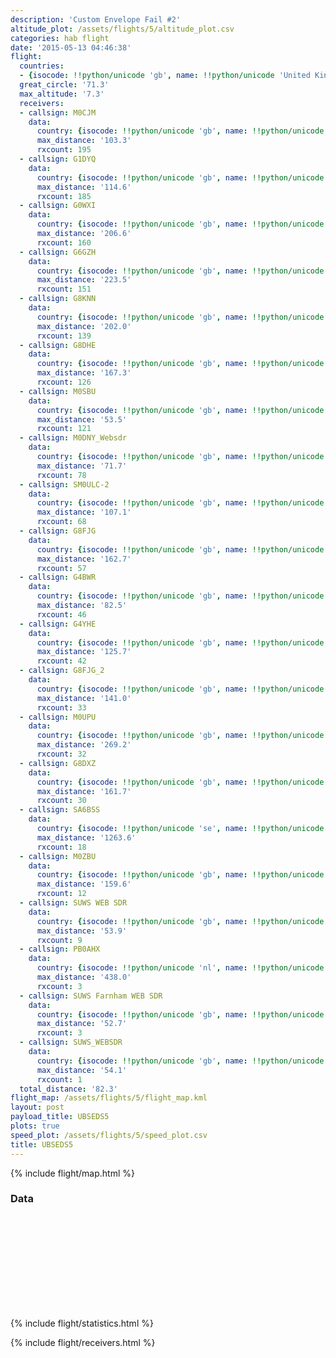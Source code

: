 ```yaml
---
description: 'Custom Envelope Fail #2'
altitude_plot: /assets/flights/5/altitude_plot.csv
categories: hab flight
date: '2015-05-13 04:46:38'
flight:
  countries:
  - {isocode: !!python/unicode 'gb', name: !!python/unicode 'United Kingdom'}
  great_circle: '71.3'
  max_altitude: '7.3'
  receivers:
  - callsign: M0CJM
    data:
      country: {isocode: !!python/unicode 'gb', name: !!python/unicode 'United Kingdom'}
      max_distance: '103.3'
      rxcount: 195
  - callsign: G1DYQ
    data:
      country: {isocode: !!python/unicode 'gb', name: !!python/unicode 'United Kingdom'}
      max_distance: '114.6'
      rxcount: 185
  - callsign: G0WXI
    data:
      country: {isocode: !!python/unicode 'gb', name: !!python/unicode 'United Kingdom'}
      max_distance: '206.6'
      rxcount: 160
  - callsign: G6GZH
    data:
      country: {isocode: !!python/unicode 'gb', name: !!python/unicode 'United Kingdom'}
      max_distance: '223.5'
      rxcount: 151
  - callsign: G8KNN
    data:
      country: {isocode: !!python/unicode 'gb', name: !!python/unicode 'United Kingdom'}
      max_distance: '202.0'
      rxcount: 139
  - callsign: G8DHE
    data:
      country: {isocode: !!python/unicode 'gb', name: !!python/unicode 'United Kingdom'}
      max_distance: '167.3'
      rxcount: 126
  - callsign: M0SBU
    data:
      country: {isocode: !!python/unicode 'gb', name: !!python/unicode 'United Kingdom'}
      max_distance: '53.5'
      rxcount: 121
  - callsign: M0DNY_Websdr
    data:
      country: {isocode: !!python/unicode 'gb', name: !!python/unicode 'United Kingdom'}
      max_distance: '71.7'
      rxcount: 78
  - callsign: SM0ULC-2
    data:
      country: {isocode: !!python/unicode 'gb', name: !!python/unicode 'United Kingdom'}
      max_distance: '107.1'
      rxcount: 68
  - callsign: G8FJG
    data:
      country: {isocode: !!python/unicode 'gb', name: !!python/unicode 'United Kingdom'}
      max_distance: '162.7'
      rxcount: 57
  - callsign: G4BWR
    data:
      country: {isocode: !!python/unicode 'gb', name: !!python/unicode 'United Kingdom'}
      max_distance: '82.5'
      rxcount: 46
  - callsign: G4YHE
    data:
      country: {isocode: !!python/unicode 'gb', name: !!python/unicode 'United Kingdom'}
      max_distance: '125.7'
      rxcount: 42
  - callsign: G8FJG_2
    data:
      country: {isocode: !!python/unicode 'gb', name: !!python/unicode 'United Kingdom'}
      max_distance: '141.0'
      rxcount: 33
  - callsign: M0UPU
    data:
      country: {isocode: !!python/unicode 'gb', name: !!python/unicode 'United Kingdom'}
      max_distance: '269.2'
      rxcount: 32
  - callsign: G8DXZ
    data:
      country: {isocode: !!python/unicode 'gb', name: !!python/unicode 'United Kingdom'}
      max_distance: '161.7'
      rxcount: 30
  - callsign: SA6BSS
    data:
      country: {isocode: !!python/unicode 'se', name: !!python/unicode 'Sweden'}
      max_distance: '1263.6'
      rxcount: 18
  - callsign: M0ZBU
    data:
      country: {isocode: !!python/unicode 'gb', name: !!python/unicode 'United Kingdom'}
      max_distance: '159.6'
      rxcount: 12
  - callsign: SUWS WEB SDR
    data:
      country: {isocode: !!python/unicode 'gb', name: !!python/unicode 'United Kingdom'}
      max_distance: '53.9'
      rxcount: 9
  - callsign: PB0AHX
    data:
      country: {isocode: !!python/unicode 'nl', name: !!python/unicode 'Netherlands'}
      max_distance: '438.0'
      rxcount: 3
  - callsign: SUWS Farnham WEB SDR
    data:
      country: {isocode: !!python/unicode 'gb', name: !!python/unicode 'United Kingdom'}
      max_distance: '52.7'
      rxcount: 3
  - callsign: SUWS_WEBSDR
    data:
      country: {isocode: !!python/unicode 'gb', name: !!python/unicode 'United Kingdom'}
      max_distance: '54.1'
      rxcount: 1
  total_distance: '82.3'
flight_map: /assets/flights/5/flight_map.kml
layout: post
payload_title: UBSEDS5
plots: true
speed_plot: /assets/flights/5/speed_plot.csv
title: UBSEDS5
---
```

<!--more-->

{% include flight/map.html %}

### Data
<div class="row">
  <div class="col-md-6">
    <div>
      <svg id="alt-time"></svg>
    </div>
  </div>
</div>

{% include flight/statistics.html %}

{% include flight/receivers.html %}
